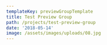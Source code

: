 ```yaml
---
templateKey: previewGroupTemplate
title: Test Preview Group
path: /projects/test-preview-group
date: '2018-05-14'
image: /assets/images/uploads/08.jpg
---
```


